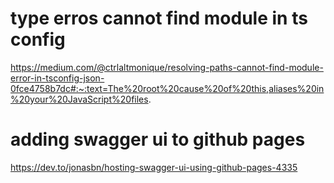 # type erros cannot find module in ts config

https://medium.com/@ctrlaltmonique/resolving-paths-cannot-find-module-error-in-tsconfig-json-0fce4758b7dc#:~:text=The%20root%20cause%20of%20this,aliases%20in%20your%20JavaScript%20files.

# adding swagger ui to github pages

https://dev.to/jonasbn/hosting-swagger-ui-using-github-pages-4335
